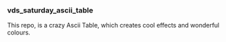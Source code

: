 ### vds_saturday_ascii_table

This repo, is a crazy Ascii Table, which creates cool effects and wonderful colours.

